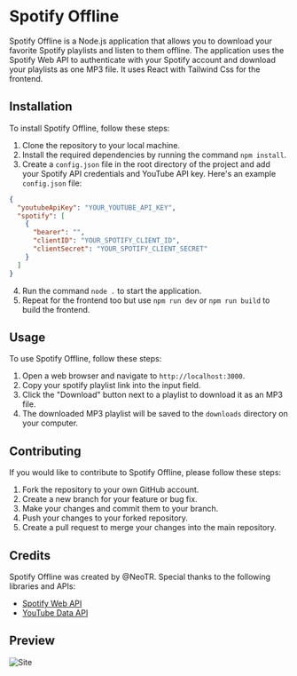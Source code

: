 # Spotify Offline

Spotify Offline is a Node.js application that allows you to download your favorite Spotify playlists and listen to them offline. The application uses the Spotify Web API to authenticate with your Spotify account and download your playlists as one MP3 file. It uses React with Tailwind Css for the frontend.

## Installation

To install Spotify Offline, follow these steps:

1. Clone the repository to your local machine.
2. Install the required dependencies by running the command `npm install`.
3. Create a `config.json` file in the root directory of the project and add your Spotify API credentials and YouTube API key. Here's an example `config.json` file:

```json
{
  "youtubeApiKey": "YOUR_YOUTUBE_API_KEY",
  "spotify": [
    {
      "bearer": "",
      "clientID": "YOUR_SPOTIFY_CLIENT_ID",
      "clientSecret": "YOUR_SPOTIFY_CLIENT_SECRET"
    }
  ]
}
```

4. Run the command `node .` to start the application.
5. Repeat for the frontend too but use `npm run dev` or `npm run build` to build the frontend.

## Usage

To use Spotify Offline, follow these steps:

1. Open a web browser and navigate to `http://localhost:3000`.
2. Copy your spotify playlist link into the input field.
3. Click the "Download" button next to a playlist to download it as an MP3 file.
4. The downloaded MP3 playlist will be saved to the `downloads` directory on your computer.

## Contributing

If you would like to contribute to Spotify Offline, please follow these steps:

1. Fork the repository to your own GitHub account.
2. Create a new branch for your feature or bug fix.
3. Make your changes and commit them to your branch.
4. Push your changes to your forked repository.
5. Create a pull request to merge your changes into the main repository.

## Credits

Spotify Offline was created by @NeoTR. Special thanks to the following libraries and APIs:

- [Spotify Web API](https://developer.spotify.com/documentation/web-api/)
- [YouTube Data API](https://developers.google.com/youtube/v3)

## Preview
![Site](https://i.imgur.com/ZD9Su6t.png)
